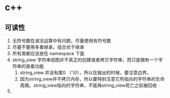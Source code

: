 # c++

## 可读性

1. 无符号数在减法运算中有问题，尽量使用有符号数
2. 尽量不要用多重继承，组合优于继承
3. 所有类都应该放在 namespace 下面
4. string_view 字符串视图并不真正的创建或者拷贝字符串，而只是拥有一个字符串的查看功能
   1. string_view 并没有尾0 （'\0），所以在输出的时候，要注意边界。
   2. 因为string_view并不拷贝内存，所以要特别注意它所指向的字符串的生命周期。string_view指向的字符串，不能再string_view死亡之前被回收
5. 
